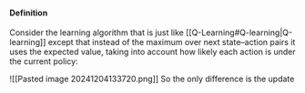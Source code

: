 #### Definition
Consider the learning algorithm that is just like [[Q-Learning#Q-learning|Q-learning]] except that instead of the maximum over next state–action pairs it uses the expected value, taking into account how likely each action is under the current policy:

![[Pasted image 20241204133720.png]]
So the only difference is the update 